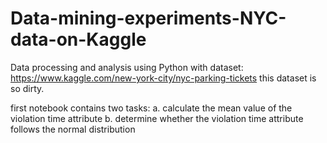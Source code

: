 # Data-mining-experiments-NYC-data-on-Kaggle
Data processing and analysis using Python with dataset:
https://www.kaggle.com/new-york-city/nyc-parking-tickets
this dataset is so dirty.

first notebook contains two tasks:
a. calculate the mean value of the violation time attribute 
b. determine whether the violation time attribute follows the normal distribution
